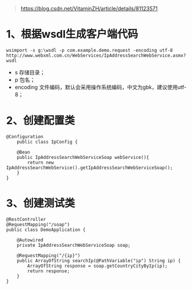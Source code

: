 > https://blog.csdn.net/VitaminZH/article/details/81123571
# 1、根据wsdl生成客户端代码

    wsimport -s g:\wsdl -p com.example.demo.request -encoding utf-8 http://www.webxml.com.cn/WebServices/IpAddressSearchWebService.asmx?wsdl
- s 存储目录； 
- p 包名； 
- encoding 文件编码，默认会采用操作系统编码，中文为gbk，建议使用utf-8；
# 2、创建配置类
    @Configuration
		public class IpConfig {
	
	    @Bean
	    public IpAddressSearchWebServiceSoap webService(){
	        return new IpAddressSearchWebService().getIpAddressSearchWebServiceSoap();
	    }
	}
# 3、创建测试类
    @RestController
	@RequestMapping("/soap")
	public class DemoApplication {
	
	    @Autowired
	    private IpAddressSearchWebServiceSoap soap;
	
	    @RequestMapping("/{ip}")
	    public ArrayOfString searchIp(@PathVariable("ip") String ip) {
	        ArrayOfString response = soap.getCountryCityByIp(ip);
	        return response;
	    }
	}
